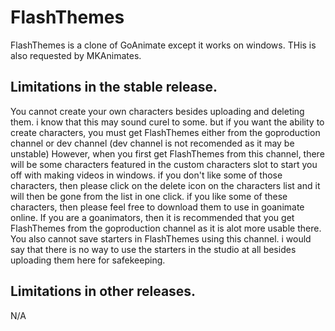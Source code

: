 # FlashThemes
FlashThemes is a clone of GoAnimate except it works on windows. THis is also requested by MKAnimates.

## Limitations in the stable release.
You cannot create your own characters besides uploading and deleting them. i know that this may sound curel to some. but if you want the ability to create characters, you must get FlashThemes either from the goproduction channel or dev channel (dev channel is not recomended as it may be unstable) However, when you first get FlashThemes from this channel, there will be some characters featured in the custom characters slot to start you off with making videos in windows. if you don't like some of those characters, then please click on the delete icon on the characters list and it will then be gone from the list in one click. if you like some of these characters, then please feel free to download them to use in goanimate online. If you are a goanimators, then it is recommended that you get FlashThemes from the goproduction channel as it is alot more usable there.
You also cannot save starters in FlashThemes using this channel. i would say that there is no way to use the starters in the studio at all besides uploading them here for safekeeping.

## Limitations in other releases.
N/A
